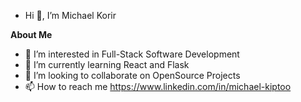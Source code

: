 -  Hi 👋, I’m Michael Korir
   
  **About Me**
- 👀 I’m interested in Full-Stack Software Development
- 🌱 I’m currently learning React and Flask
- 💞️ I’m looking to collaborate on OpenSource Projects
- 📫 How to reach me https://www.linkedin.com/in/michael-kiptoo

<!---
michaelkorir/michaelkorir is a ✨ special ✨ repository because its `README.md` (this file) appears on your GitHub profile.
You can click the Preview link to take a look at your changes.
--->
